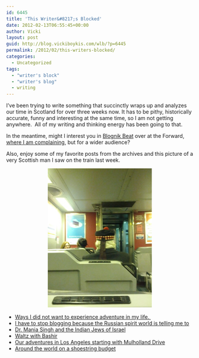 ```yaml
---
id: 6445
title: 'This Writer&#8217;s Blocked'
date: 2012-02-13T06:55:45+00:00
author: Vicki
layout: post
guid: http://blog.vickiboykis.com/wlb/?p=6445
permalink: /2012/02/this-writers-blocked/
categories:
  - Uncategorized
tags:
  - "writer's block"
  - "writer's blog"
  - writing
---
```

I&#8217;ve been trying to write something that succinctly wraps up and analyzes our time in Scotland for over three weeks now. It has to be pithy, historically accurate, funny and interesting at the same time, so I am not getting anywhere.  All of my writing and thinking energy has been going to that.

In the meantime, might I interest you in <a href="http://blogs.forward.com/blognik-beat/150924/" target="_blank">Blognik Beat</a> over at the Forward, <a href="http://blogs.forward.com/blognik-beat/151154/" target="_blank">where I am complaining</a>, but for a wider audience?

Also, enjoy some of my favorite posts from the archives and this picture of a very Scottish man I saw on the train last week.

<p style="text-align: center;">
  <img class="aligncenter" src="https://raw.githubusercontent.com/veekaybee/wlb/gh-pages/assets/images/2012/02/wpid-IMG_20120206_200701.jpg" alt="image" width="280" height="374" />
</p>

  * <a href="http://blog.vickiboykis.com/wlb/2011/08/24/ways-that-i-did-not-want-to-experience-adventure-in-my-life/" target="_blank">Ways I did not want to experience adventure in my life. </a>
  * <a href="http://blog.vickiboykis.com/wlb/2011/08/08/i-have-to-stop-blogging-because-the-russian-spirit-world-is-telling-me-to/" target="_blank">I have to stop blogging because the Russian spirit world is telling me to</a>
  * <a href="http://blog.vickiboykis.com/wlb/2009/11/30/dr-maia-singh-and-the-indian-jews-of-israel/" target="_blank">Dr. Mania Singh and the Indian Jews of Israel</a>
  * <a href="http://blog.vickiboykis.com/wlb/2009/02/02/movie-review-waltz-with-bashir-%D7%95%D7%90%D7%9C%D7%A1-%D7%A2%D7%9D-%D7%91%D7%A9%D7%99%D7%A8/" target="_blank">Waltz with Bashir</a>
  * <a href="http://blog.vickiboykis.com/wlb/2010/05/26/our-adventures-in-los-angeles-starting-with-mulholland-drive/" target="_blank">Our adventures in Los Angeles starting with Mulholland Drive</a>
  * <a href="http://blog.vickiboykis.com/wlb/2010/05/03/around-the-world-on-a-shoestring-budget/" target="_blank">Around the world on a shoestring budget</a>